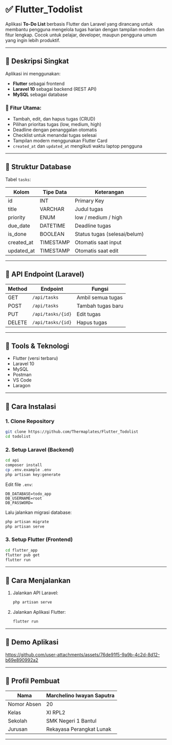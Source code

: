 # ✅ Flutter_Todolist

Aplikasi **To-Do List** berbasis Flutter dan Laravel yang dirancang untuk membantu pengguna mengelola tugas harian dengan tampilan modern dan fitur lengkap. Cocok untuk pelajar, developer, maupun pengguna umum yang ingin lebih produktif.

---

## 📱 Deskripsi Singkat

Aplikasi ini menggunakan:
- **Flutter** sebagai frontend
- **Laravel 10** sebagai backend (REST API)
- **MySQL** sebagai database

### 🔧 Fitur Utama:
- Tambah, edit, dan hapus tugas (CRUD)
- Pilihan prioritas tugas (low, medium, high)
- Deadline dengan penanggalan otomatis
- Checklist untuk menandai tugas selesai
- Tampilan modern menggunakan Flutter Card
- `created_at` dan `updated_at` mengikuti waktu laptop pengguna

---

## 🧩 Struktur Database

Tabel `tasks`:

| Kolom         | Tipe Data | Keterangan                         |
|---------------|-----------|------------------------------------|
| id            | INT       | Primary Key                        |
| title         | VARCHAR   | Judul tugas                        |
| priority      | ENUM      | low / medium / high                |
| due_date      | DATETIME  | Deadline tugas                     |
| is_done       | BOOLEAN   | Status tugas (selesai/belum)       |
| created_at    | TIMESTAMP | Otomatis saat input                |
| updated_at    | TIMESTAMP | Otomatis saat edit                 |

---

## 🔗 API Endpoint (Laravel)

| Method | Endpoint             | Fungsi                |
|--------|----------------------|------------------------|
| GET    | `/api/tasks`         | Ambil semua tugas      |
| POST   | `/api/tasks`         | Tambah tugas baru      |
| PUT    | `/api/tasks/{id}`    | Edit tugas             |
| DELETE | `/api/tasks/{id}`    | Hapus tugas            |

---

## 🧪 Tools & Teknologi
- Flutter (versi terbaru)
- Laravel 10
- MySQL
- Postman
- VS Code
- Laragon

---

## 🚀 Cara Instalasi

### 1. Clone Repository
```bash
git clone https://github.com/Thermaplates/Flutter_Todolist
cd todolist
```

### 2. Setup Laravel (Backend)
```bash
cd api
composer install
cp .env.example .env
php artisan key:generate
```
Edit file `.env`:
```
DB_DATABASE=todo_app
DB_USERNAME=root
DB_PASSWORD=
```

Lalu jalankan migrasi database:
```bash
php artisan migrate
php artisan serve
```

### 3. Setup Flutter (Frontend)
```bash
cd flutter_app
flutter pub get
flutter run
```

---

## 🧪 Cara Menjalankan
1. Jalankan API Laravel:
   ```bash
   php artisan serve
   ```
2. Jalankan Aplikasi Flutter:
   ```bash
   flutter run
   ```

---

## 🎥 Demo Aplikasi



https://github.com/user-attachments/assets/76de91f5-9a9b-4c2d-8d12-b69e890992a2



---

## 👤 Profil Pembuat

| Nama                        | Marchelino Iwayan Saputra |
|-----------------------------|----------------------------|
| Nomor Absen                | 20                         |
| Kelas                      | XI RPL2                   |
| Sekolah                    | SMK Negeri 1 Bantul        |
| Jurusan                    | Rekayasa Perangkat Lunak   |

---
